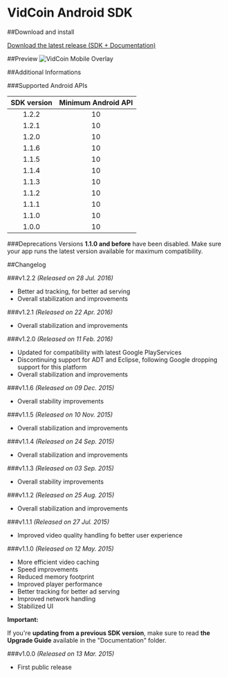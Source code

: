 VidCoin Android SDK
===============
##Download and install

[Download the latest release (SDK + Documentation)](https://github.com/VidCoin/VidCoin-Android-SDK/releases/download/v1.2.2/VidCoin-Android-SDK.zip)

##Preview
![VidCoin Mobile Overlay](https://d3rud9259azp35.cloudfront.net/preview/android.png "VidCoin Mobile Overlay")

##Additional Informations

###Supported Android APIs

| SDK version  | Minimum Android API |
| :-------------: | :-------------: |
| 1.2.2 | 10 |
| 1.2.1 | 10 |
| 1.2.0 | 10 |
| 1.1.6 | 10 |
| 1.1.5 | 10 |
| 1.1.4 | 10 |
| 1.1.3 | 10 |
| 1.1.2 | 10 |
| 1.1.1 | 10 |
| 1.1.0 | 10 |
| 1.0.0 | 10 |

###Deprecations
Versions **1.1.0 and before** have been disabled. Make sure your app runs the latest version available for maximum compatibility.

##Changelog

###v1.2.2
*(Released on 28 Jul. 2016)*

* Better ad tracking, for better ad serving
* Overall stabilization and improvements

###v1.2.1
*(Released on 22 Apr. 2016)*

* Overall stabilization and improvements

###v1.2.0
*(Released on 11 Feb. 2016)*

* Updated for compatibility with latest Google PlayServices
* Discontinuing support for ADT and Eclipse, following Google dropping support for this platform
* Overall stabilization and improvements

###v1.1.6
*(Released on 09 Dec. 2015)*

* Overall stability improvements

###v1.1.5
*(Released on 10 Nov. 2015)*

* Overall stabilization and improvements

###v1.1.4
*(Released on 24 Sep. 2015)*

* Overall stabilization and improvements

###v1.1.3
*(Released on 03 Sep. 2015)*

* Overall stability improvements

###v1.1.2
*(Released on 25 Aug. 2015)*

* Overall stabilization and improvements

###v1.1.1
*(Released on 27 Jul. 2015)*

* Improved video quality handling fo better user experience

###v1.1.0
*(Released on 12 May. 2015)*

* More efficient video caching
* Speed improvements
* Reduced memory footprint
* Improved player performance
* Better tracking for better ad serving
* Improved network handling
* Stabilized UI

**Important:**

If you're **updating from a previous SDK version**, make sure to read **the Upgrade Guide** available in the "Documentation" folder.

###v1.0.0
*(Released on 13 Mar. 2015)*

* First public release
